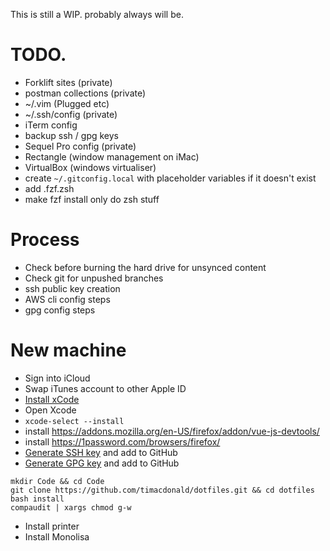 This is still a WIP. probably always will be.

# TODO.
- Forklift sites (private)
- postman collections (private)
- ~/.vim (Plugged etc)
- ~/.ssh/config (private)
- iTerm config
- backup ssh / gpg keys
- Sequel Pro config (private)
- Rectangle (window management on iMac)
- VirtualBox (windows virtualiser)
- create `~/.gitconfig.local` with placeholder variables if it doesn't exist
- add .fzf.zsh
- make fzf install only do zsh stuff

# Process
- Check before burning the hard drive for unsynced content
- Check git for unpushed branches
- ssh public key creation
- AWS cli config steps
- gpg config steps

# New machine
- Sign into iCloud
- Swap iTunes account to other Apple ID
- [Install xCode](https://apps.apple.com/au/app/xcode/id497799835?mt=12)
- Open Xcode
- `xcode-select --install`
- install https://addons.mozilla.org/en-US/firefox/addon/vue-js-devtools/
- install https://1password.com/browsers/firefox/
- [Generate SSH key](https://docs.github.com/en/github/authenticating-to-github/generating-a-new-ssh-key-and-adding-it-to-the-ssh-agent) and add to GitHub
- [Generate GPG key](https://docs.github.com/en/github/authenticating-to-github/generating-a-new-gpg-key) and add to GitHub

```
mkdir Code && cd Code
git clone https://github.com/timacdonald/dotfiles.git && cd dotfiles
bash install
compaudit | xargs chmod g-w
```

- Install printer
- Install Monolisa
